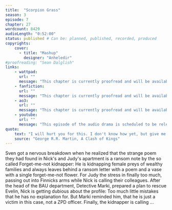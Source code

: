 ```yaml
---
title:  "Scorpion Grass"
season: 3
episode: 7
chapter: 27
wordcount: 8429
audioLength: "0:52:00"
status: published # Can be: planned, published, recorded, produced
copyrights:
    cover:
      - title: "Mashup"
        designer: "Anheledir"
#proofreading: "Sean Dalglish"
links:
    - wattpad:
      url: ""
      message: "This chapter is currently proofread and will be available in a few days. Stay tuned!"
    - fanfiction:
      url: ""
      message: "This chapter is currently proofread and will be available in a few days. Stay tuned!"
    - ao3:
      url: ""
      message: "This chapter is currently proofread and will be available in a few days. Stay tuned!"
    - youtube:
      url: ""
      message: "This episode of the audio drama is scheduled to be released on Oct, 16 2017!"
quote:
    text: "I will hurt you for this. I don't know how yet, but give me time. A day will come when you think yourself safe and happy, and suddenly your joy will turn to ashes in your mouth, and you'll know the debt is paid."
    source: "George R.R. Martin, A Clash of Kings"
---
```

Sven got a nervous breakdown when he realized that the strange poem they had found in Nick's and Judy's apartment is a ransom note by the so called Forget-me-not kidnapper: He is kidnapping female preys of wealthy families and always leaves behind a ransom letter with a poem and a vase with a single forget-me-not flower. For Judy the stress in finally too much, passing out into Finnicks arms while Nick is calling their colleagues. After the head of the BAU department, Detective Marki, prepared a plan to rescue Evelin, Nick is getting dubious about the profile: Too much little mistakes that he has no explanation for. But Marki reminded him, that he is just a victim in this case, not a ZPD officer. Finally, the kidnapper is calling ...